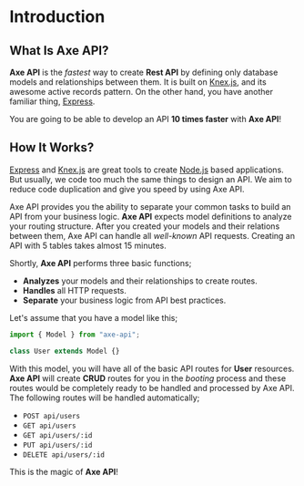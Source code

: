 # Introduction

## What Is Axe API?

**Axe API** is the _fastest_ way to create **Rest API** by defining only database models and relationships between them. It is built on [Knex.js](http://knexjs.org), and its awesome active records pattern. On the other hand, you have another familiar thing, [Express](https://expressjs.com/).

You are going to be able to develop an API **10 times faster** with **Axe API**!

## How It Works?

[Express](https://expressjs.com/) and [Knex.js](http://knexjs.org) are great tools to create [Node.js](https://nodejs.org) based applications. But usually, we code too much the same things to design an API. We aim to reduce code duplication and give you speed by using Axe API.

Axe API provides you the ability to separate your common tasks to build an API from your business logic. **Axe API** expects model definitions to analyze your routing structure. After you created your models and their relations between them, Axe API can handle all _well-known_ API requests. Creating an API with 5 tables takes almost 15 minutes.

Shortly, **Axe API** performs three basic functions;

- **Analyzes** your models and their relationships to create routes.
- **Handles** all HTTP requests.
- **Separate** your business logic from API best practices.

Let's assume that you have a model like this;

```js
import { Model } from "axe-api";

class User extends Model {}
```

With this model, you will have all of the basic API routes for **User** resources. **Axe API** will create **CRUD** routes for you in the _booting_ process and these routes would be completely ready to be handled and processed by Axe API. The following routes will be handled automatically;

- `POST api/users`
- `GET api/users`
- `GET api/users/:id`
- `PUT api/users/:id`
- `DELETE api/users/:id`

This is the magic of **Axe API**!
